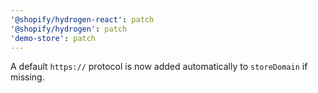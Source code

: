 ```yaml
---
'@shopify/hydrogen-react': patch
'@shopify/hydrogen': patch
'demo-store': patch
---
```


A default `https://` protocol is now added automatically to `storeDomain` if missing.
